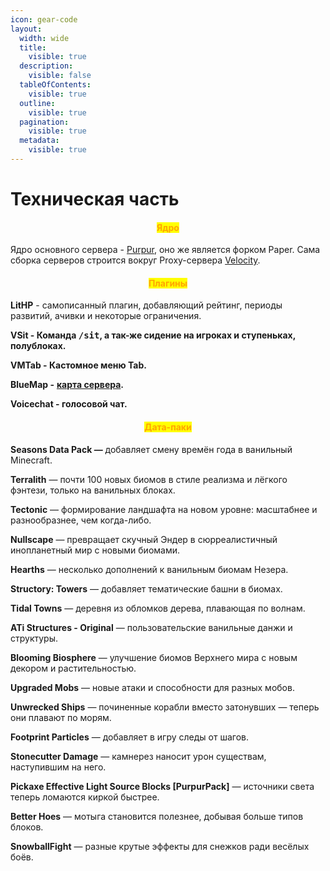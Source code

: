 ```yaml
---
icon: gear-code
layout:
  width: wide
  title:
    visible: true
  description:
    visible: false
  tableOfContents:
    visible: true
  outline:
    visible: true
  pagination:
    visible: true
  metadata:
    visible: true
---
```


# Техническая часть

<h4 align="center"><mark style="color:orange;background-color:$info;">Ядро</mark></h4>

Ядро основного сервера - [Purpur](https://github.com/PurpurMC), оно же является форком Paper. Сама сборка серверов строится вокруг Proxy-сервера [Velocity](https://github.com/PaperMC/Velocity).

<h4 align="center"><mark style="color:orange;background-color:$info;">Плагины</mark></h4>

**LitHP** - самописанный плагин, добавляющий рейтинг, периоды развитий, ачивки и некоторые ограничения.

**VSit - Команда&#x20;**<kbd>**/sit**</kbd>**, а так-же сидение на игроках и ступеньках, полублоках.**

**VMTab - Кастомное меню Tab.**

**BlueMap -** [**карта сервера**](features/map.md)**.**

**Voicechat - голосовой чат.**

<h4 align="center"><mark style="color:orange;background-color:$info;">Дата-паки</mark></h4>

**Seasons Data Pack —** добавляет смену времён года в ванильный Minecraft.

**Terralith** — почти 100 новых биомов в стиле реализма и лёгкого фэнтези, только на ванильных блоках.

**Tectonic** — формирование ландшафта на новом уровне: масштабнее и разнообразнее, чем когда-либо.

**Nullscape** — превращает скучный Эндер в сюрреалистичный инопланетный мир с новыми биомами.

**Hearths** — несколько дополнений к ванильным биомам Незера.

**Structory: Towers** — добавляет тематические башни в биомах.

**Tidal Towns** — деревня из обломков дерева, плавающая по волнам.

**ATi Structures - Original** — пользовательские ванильные данжи и структуры.

**Blooming Biosphere** — улучшение биомов Верхнего мира с новым декором и растительностью.

**Upgraded Mobs** — новые атаки и способности для разных мобов.

**Unwrecked Ships** — починенные корабли вместо затонувших — теперь они плавают по морям.

**Footprint Particles** — добавляет в игру следы от шагов.

**Stonecutter Damage** — камнерез наносит урон существам, наступившим на него.

**Pickaxe Effective Light Source Blocks \[PurpurPack]** — источники света теперь ломаются киркой быстрее.

**Better Hoes** — мотыга становится полезнее, добывая больше типов блоков.

**SnowballFight** — разные крутые эффекты для снежков ради весёлых боёв.
